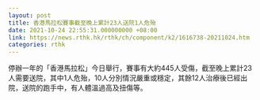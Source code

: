 ```yaml
---
layout: post
title: 香港馬拉松賽事截至晚上累計23人送院1人危殆
date: 2021-10-24 22:55:31.000000000 +08:00
link: https://news.rthk.hk/rthk/ch/component/k2/1616738-20211024.htm
categories: rthk
---
```


停辦一年的「香港馬拉松」今日舉行，賽事有大約445人受傷，截至晚上累計23人需要送院，其中1人危殆，10人分別情況嚴重或穩定，其餘12人治療後已經出院，送院的跑手中，有人體溫過高及扭傷等。
